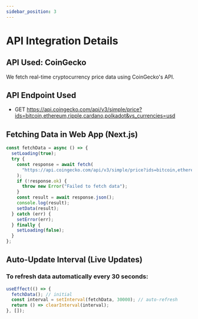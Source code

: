 ```yaml
---
sidebar_position: 3
---
```


# API Integration Details

## API Used: CoinGecko

We fetch real-time cryptocurrency price data using CoinGecko's API.

## API Endpoint Used

- GET https://api.coingecko.com/api/v3/simple/price?ids=bitcoin,ethereum,ripple,cardano,polkadot&vs_currencies=usd

## Fetching Data in Web App (Next.js)

```js
const fetchData = async () => {
  setLoading(true);
  try {
    const response = await fetch(
      "https://api.coingecko.com/api/v3/simple/price?ids=bitcoin,ethereum,ripple,cardano,polkadot&vs_currencies=usd"
    );
    if (!response.ok) {
      throw new Error("Failed to fetch data");
    }
    const result = await response.json();
    console.log(result);
    setData(result);
  } catch (err) {
    setError(err);
  } finally {
    setLoading(false);
  }
};
```

## Auto-Update Interval (Live Updates)

### To refresh data automatically every 30 seconds:

```js
useEffect(() => {
  fetchData(); // initial
  const interval = setInterval(fetchData, 30000); // auto-refresh
  return () => clearInterval(interval);
}, []);
```
